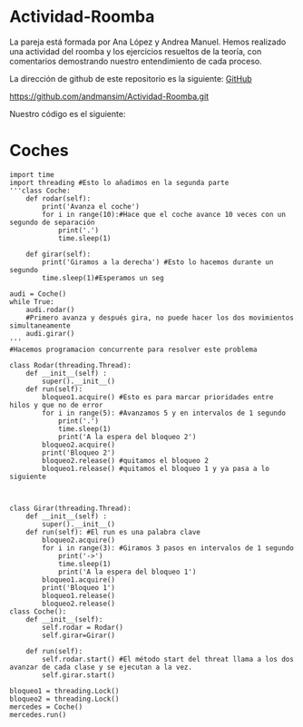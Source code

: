 # Actividad-Roomba

La pareja está formada por Ana López y Andrea Manuel. 
Hemos realizado una actividad del roomba y los ejercicios resueltos de la teoría, con comentarios demostrando nuestro entendimiento de cada proceso.

La dirección de github de este repositorio es la siguiente: [GitHub](https://github.com/andmansim/Actividad-Roomba.git)

https://github.com/andmansim/Actividad-Roomba.git

Nuestro código es el siguiente:
# Coches
```
import time
import threading #Esto lo añadimos en la segunda parte
'''class Coche:
    def rodar(self):
        print('Avanza el coche')
        for i in range(10):#Hace que el coche avance 10 veces con un segundo de separación
            print('.')
            time.sleep(1)
            
    def girar(self):
        print('Giramos a la derecha') #Esto lo hacemos durante un segundo
        time.sleep(1)#Esperamos un seg
        
audi = Coche()
while True:
    audi.rodar()
    #Primero avanza y después gira, no puede hacer los dos movimientos simultaneamente
    audi.girar()
'''
#Hacemos programacion concurrente para resolver este problema

class Rodar(threading.Thread):
    def __init__(self) :
        super().__init__()
    def run(self):
        bloqueo1.acquire() #Esto es para marcar prioridades entre hilos y que no de error
        for i in range(5): #Avanzamos 5 y en intervalos de 1 segundo
            print('.')
            time.sleep(1)
            print('A la espera del bloqueo 2')
        bloqueo2.acquire()
        print('Bloqueo 2')
        bloqueo2.release() #quitamos el bloqueo 2
        bloqueo1.release() #quitamos el bloqueo 1 y ya pasa a lo siguiente
        
        
        
class Girar(threading.Thread):
    def __init__(self) :
        super().__init__()
    def run(self): #El run es una palabra clave
        bloqueo2.acquire()
        for i in range(3): #Giramos 3 pasos en intervalos de 1 segundo
            print('->')
            time.sleep(1)
            print('A la espera del bloqueo 1')
        bloqueo1.acquire()
        print('Bloqueo 1')
        bloqueo1.release()
        bloqueo2.release()
class Coche():
    def __init__(self):
        self.rodar = Rodar()
        self.girar=Girar()
    
    def run(self):
        self.rodar.start() #El método start del threat llama a los dos avanzar de cada clase y se ejecutan a la vez.
        self.girar.start()

bloqueo1 = threading.Lock()
bloqueo2 = threading.Lock()
mercedes = Coche()
mercedes.run()
```

